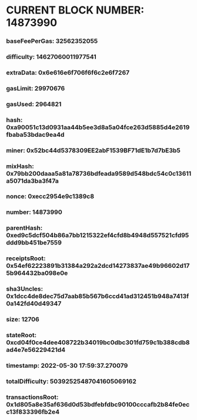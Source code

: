 # CURRENT BLOCK NUMBER: 14873990

### baseFeePerGas: 32562352055
### difficulty: 14627060011977541
### extraData: 0x6e616e6f706f6f6c2e6f7267
### gasLimit: 29970676
### gasUsed: 2964821
### hash: 0xa90051c13d0931aa44b5ee3d8a5a04fce263d5885d4e2619fbaba53bdac9ea4d
### miner: 0x52bc44d5378309EE2abF1539BF71dE1b7d7bE3b5
### mixHash: 0x79bb200daaa5a81a78736bdfeada9589d548bdc54c0c13611a5071da3ba3f47a
### nonce: 0xecc2954e9c1389c8
### number: 14873990
### parentHash: 0xed9c5dcf504b86a7bb1215322ef4cfd8b4948d557521cfd95ddd9bb451be7559
### receiptsRoot: 0x54ef62223891b31384a292a2dcd14273837ae49b96602d175b964432ba098e0e
### sha3Uncles: 0x1dcc4de8dec75d7aab85b567b6ccd41ad312451b948a7413f0a142fd40d49347
### size: 12706
### stateRoot: 0xcd04f0ce4dee408722b34019bc0dbc301fd759c1b388cdb8ad4e7e56229421d4
### timestamp: 2022-05-30 17:59:37.270079
### totalDifficulty: 50392525487041605069162
### transactionsRoot: 0x1d805a8e35af636d0d53bdfebfdbc90100cccafb2b84fe0ecc13f833396fb2e4
